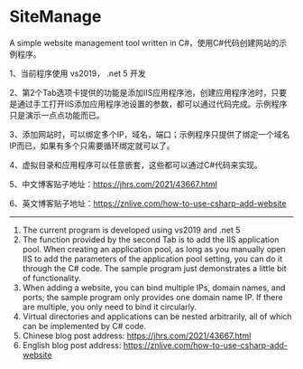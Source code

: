# SiteManage
A simple website management tool written in C#，使用C#代码创建网站的示例程序。


1、当前程序使用 vs2019， .net 5 开发

2、第2个Tab选项卡提供的功能是添加IIS应用程序池，创建应用程序池时，只要是通过手工打开IIS添加应用程序池设置的参数，都可以通过代码完成。示例程序只是演示一点点功能而已。

3、添加网站时，可以绑定多个IP，域名，端口；示例程序只提供了绑定一个域名IP而已，如果有多个只需要循环绑定就可以了。

4、虚拟目录和应用程序可以任意嵌套，这些都可以通过C#代码来实现。

5、中文博客贴子地址：https://jhrs.com/2021/43667.html

6、英文博客贴子地址：https://znlive.com/how-to-use-csharp-add-website

-------------------------------------------------------------------------------------------------

1. The current program is developed using vs2019 and .net 5
2. The function provided by the second Tab is to add the IIS application pool. When creating an application pool, as long as you manually open IIS to add the parameters of the application pool setting, you can do it through the C# code. The sample program just demonstrates a little bit of functionality.
3. When adding a website, you can bind multiple IPs, domain names, and ports; the sample program only provides one domain name IP. If there are multiple, you only need to bind it circularly.
4. Virtual directories and applications can be nested arbitrarily, all of which can be implemented by C# code.
5. Chinese blog post address: https://jhrs.com/2021/43667.html
6. English blog post address: https://znlive.com/how-to-use-csharp-add-website
